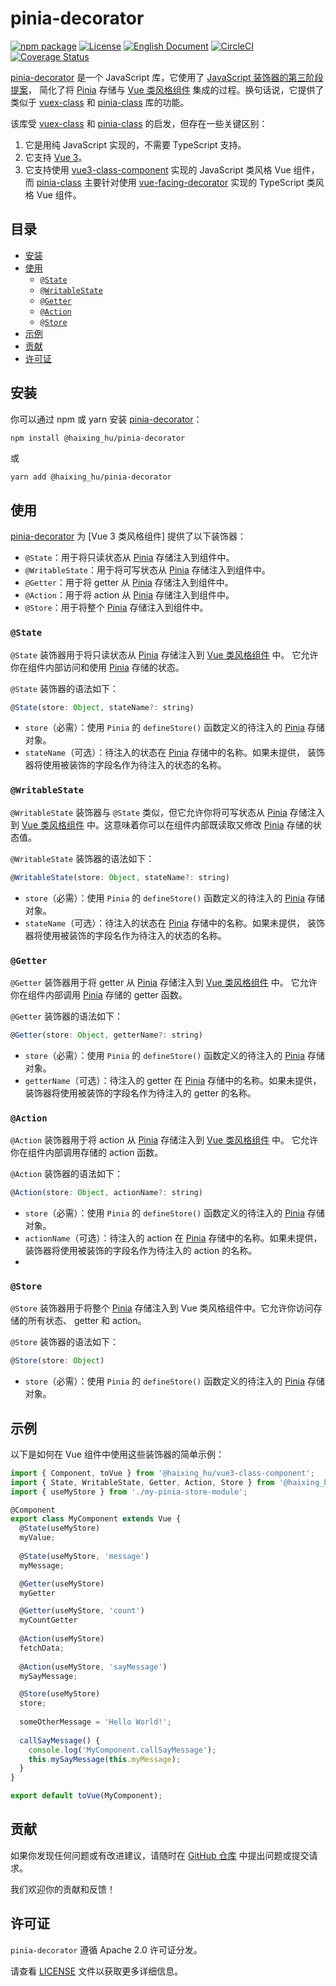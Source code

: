 # pinia-decorator

[![npm package](https://img.shields.io/npm/v/@haixing_hu/pinia-decorator.svg)](https://npmjs.com/package/@haixing_hu/pinia-decorator)
[![License](https://img.shields.io/badge/License-Apache-blue.svg)](https://www.apache.org/licenses/LICENSE-2.0)
[![English Document](https://img.shields.io/badge/Document-English-blue.svg)](README.md)
[![CircleCI](https://dl.circleci.com/status-badge/img/gh/Haixing-Hu/pinia-decorator/tree/master.svg?style=shield)](https://dl.circleci.com/status-badge/redirect/gh/Haixing-Hu/pinia-decorator/tree/master)
[![Coverage Status](https://coveralls.io/repos/github/Haixing-Hu/pinia-decorator/badge.svg?branch=master)](https://coveralls.io/github/Haixing-Hu/pinia-decorator?branch=master)

[pinia-decorator] 是一个 JavaScript 库，它使用了 [JavaScript 装饰器的第三阶段提案]，
简化了将 [Pinia] 存储与 [Vue 类风格组件] 集成的过程。换句话说，它提供了类似于 [vuex-class] 
和 [pinia-class] 库的功能。

该库受 [vuex-class] 和 [pinia-class] 的启发，但存在一些关键区别：

1. 它是用纯 JavaScript 实现的，不需要 TypeScript 支持。
2. 它支持 [Vue 3]。
3. 它支持使用 [vue3-class-component] 实现的 JavaScript 类风格 Vue 组件，
   而 [pinia-class] 主要针对使用 [vue-facing-decorator] 实现的 TypeScript 类风格 Vue 组件。

## 目录

- [安装](#installation)
- [使用](#usage)
  - [`@State`](#state)
  - [`@WritableState`](#writable-state)
  - [`@Getter`](#getter)
  - [`@Action`](#action)
  - [`@Store`](#store)
- [示例](#example)
- [贡献](#contributing)
- [许可证](#license)

## <span id="installation">安装</span>

你可以通过 npm 或 yarn 安装 [pinia-decorator]：

```bash
npm install @haixing_hu/pinia-decorator
```
或
```
yarn add @haixing_hu/pinia-decorator
```

## <span id="usage">使用</span>

[pinia-decorator] 为 [Vue 3 类风格组件] 提供了以下装饰器：

- `@State`：用于将只读状态从 [Pinia] 存储注入到组件中。
- `@WritableState`：用于将可写状态从 [Pinia] 存储注入到组件中。
- `@Getter`：用于将 getter 从 [Pinia] 存储注入到组件中。
- `@Action`：用于将 action 从 [Pinia] 存储注入到组件中。
- `@Store`：用于将整个 [Pinia] 存储注入到组件中。

### <span id="state">`@State`</span>

`@State` 装饰器用于将只读状态从 [Pinia] 存储注入到 [Vue 类风格组件] 中。
它允许你在组件内部访问和使用 [Pinia] 存储的状态。

`@State` 装饰器的语法如下：

```js
@State(store: Object, stateName?: string)
```

- `store`（必需）：使用 `Pinia` 的 `defineStore()` 函数定义的待注入的 [Pinia] 存储对象。
- `stateName`（可选）：待注入的状态在 [Pinia] 存储中的名称。如果未提供，
  装饰器将使用被装饰的字段名作为待注入的状态的名称。

### <span id="writable-state">`@WritableState`</span>

`@WritableState` 装饰器与 `@State` 类似，但它允许你将可写状态从 [Pinia] 存储注入到 
[Vue 类风格组件] 中。这意味着你可以在组件内部既读取又修改 [Pinia] 存储的状态值。

`@WritableState` 装饰器的语法如下：

```javascript
@WritableState(store: Object, stateName?: string)
```

- `store`（必需）：使用 `Pinia` 的 `defineStore()` 函数定义的待注入的 [Pinia] 存储对象。
- `stateName`（可选）：待注入的状态在 [Pinia] 存储中的名称。如果未提供，
  装饰器将使用被装饰的字段名作为待注入的状态的名称。

### <span id="getter">`@Getter`</span>

`@Getter` 装饰器用于将 getter 从 [Pinia] 存储注入到 [Vue 类风格组件] 中。
它允许你在组件内部调用 [Pinia] 存储的 getter 函数。

`@Getter` 装饰器的语法如下：

```javascript
@Getter(store: Object, getterName?: string)
```

- `store`（必需）：使用 `Pinia` 的 `defineStore()` 函数定义的待注入的 [Pinia] 存储对象。
- `getterName`（可选）：待注入的 getter 在 [Pinia] 存储中的名称。如果未提供，
  装饰器将使用被装饰的字段名作为待注入的 getter 的名称。

### <span id="action">`@Action`</span>

`@Action` 装饰器用于将 action 从 [Pinia] 存储注入到 [Vue 类风格组件] 中。
它允许你在组件内部调用存储的 action 函数。

`@Action` 装饰器的语法如下：

```javascript
@Action(store: Object, actionName?: string)
```

- `store`（必需）：使用 `Pinia` 的 `defineStore()` 函数定义的待注入的 [Pinia] 存储对象。
- `actionName`（可选）：待注入的 action 在 [Pinia] 存储中的名称。如果未提供，
  装饰器将使用被装饰的字段名作为待注入的 action 的名称。
- 
### <span id="store">`@Store`</span>

`@Store` 装饰器用于将整个 [Pinia] 存储注入到 Vue 类风格组件中。它允许你访问存储的所有状态、
getter 和 action。

`@Store` 装饰器的语法如下：

```javascript
@Store(store: Object)
```

- `store`（必需）：使用 `Pinia` 的 `defineStore()` 函数定义的待注入的 [Pinia] 存储对象。

## <span id="example">示例</span>

以下是如何在 Vue 组件中使用这些装饰器的简单示例：

```javascript
import { Component, toVue } from '@haixing_hu/vue3-class-component';
import { State, WritableState, Getter, Action, Store } from '@haixing_hu/pinia-decorator';
import { useMyStore } from './my-pinia-store-module';

@Component
export class MyComponent extends Vue {
  @State(useMyStore)
  myValue;
  
  @State(useMyStore, 'message')
  myMessage;

  @Getter(useMyStore) 
  myGetter

  @Getter(useMyStore, 'count')
  myCountGetter
  
  @Action(useMyStore)
  fetchData;
  
  @Action(useMyStore, 'sayMessage')
  mySayMessage;

  @Store(useMyStore) 
  store;
  
  someOtherMessage = 'Hello World!';
  
  callSayMessage() {
    console.log('MyComponent.callSayMessage');
    this.mySayMessage(this.myMessage);
  }
}

export default toVue(MyComponent);
```

## <span id="contributing">贡献</span>

如果你发现任何问题或有改进建议，请随时在 [GitHub 仓库] 中提出问题或提交请求。

我们欢迎你的贡献和反馈！

## <span id="license">许可证</span>

`pinia-decorator` 遵循 Apache 2.0 许可证分发。

请查看 [LICENSE](LICENSE) 文件以获取更多详细信息。

[pinia-decorator]: https://npmjs.com/package/@haixing_hu/pinia-decorator
[Pinia]: https://pinia.vuejs.org/
[Vue]: https://vuejs.org/
[Vue 3]: https://vuejs.org/
[Vue 类风格组件]: https://npmjs.com/package/@haixing_hu/vue3-class-component
[Vue 类风格组件]: https://npmjs.com/package/@haixing_hu/vue3-class-component
[vue3-class-component]: https://npmjs.com/package/@haixing_hu/vue3-class-component
[JavaScript 装饰器的第三阶段提案]: https://github.com/tc39/proposal-decorators
[vuex-class]: https://github.com/ktsn/vuex-class
[pinia-class]: https://github.com/jquagliatini/pinia-class
[vue-facing-decorator]: https://github.com/facing-dev/vue-facing-decorator
[GitHub 仓库]: https://github.com/Haixing-Hu/pinia-decorator
